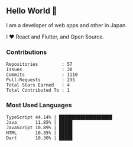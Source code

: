 ## Hello World 👋

I am a developer of web apps and other in Japan.

I ❤️ React and Flutter, and Open Source.

### Contributions

<!-- contributions start -->

    Repositories         : 57
    Issues               : 30
    Commits              : 1110
    Pull-Requests        : 235
    Total Stars Earned   : 4
    Total Contributed To : 1

<!-- contributions end -->

### Most Used Languages

<!-- most-used-languages start -->

    TypeScript 44.14% | ████████████████████
    Java       11.85% | █████
    JavaScript 10.89% | █████
    HTML       10.35% | █████
    Dart       10.30% | █████

<!-- most-used-languages end -->
